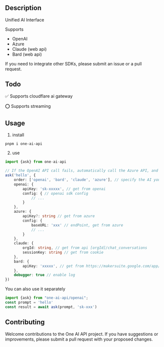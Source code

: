## Description
Unified AI Interface
 
Supports
- OpenAI
- Azure
- Claude (web api)
- Bard (web api)

If you need to integrate other SDKs, please submit an issue or a pull request.


## Todo
✅ Supports cloudflare ai gateway

⭕️ Supports streaming


## Usage
1. install
```shell
pnpm i one-ai-api
```

2. use
```typescript
import {ask} from one-ai-api

// If the OpenAI API call fails, automatically call the Azure API, and so on.
ask('hello', {
    order: ['openai', 'bard', 'claude', 'azure'], // specify the AI you want to use and the order of their usage.
    openai: {
        apiKey: 'sk-xxxxx', // get from openai
        config: { // openai sdk config
            // ...
        }
    },
    azure: {
        apiKey?: string // get from azure
        config: {
            baseURL: 'xxx' // endPoint, get from azure
            // ...
        }
    },
    claude: {
        orgId: string, // get from api [orgId]/chat_conversations
        sessionKey: string // get from cookie
    },
    bard: {
        apiKey: 'xxxxx', // get from https://makersuite.google.com/app/apikey
    },
    debugger: true // enable log
})
```

You can also use it separately
```typescript
import {ask} from "one-ai-api/openai";
const prompt = 'hello'
const result = await ask(prompt, 'sk-xxx')
```

## Contributing
Welcome contributions to the One AI API project. If you have suggestions or improvements, please submit a pull request with your proposed changes.
